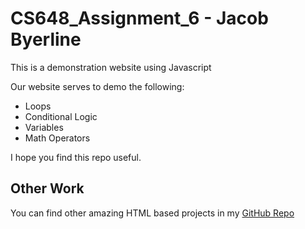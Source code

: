 # CS648_Assignment_6 - Jacob Byerline

This is a demonstration website using Javascript 

Our website serves to demo the following:
- Loops
- Conditional Logic
- Variables
- Math Operators

I hope you find this repo useful.

## Other Work

You can find other amazing HTML based projects in my [GitHub Repo](https://github.com/jbyerline)
